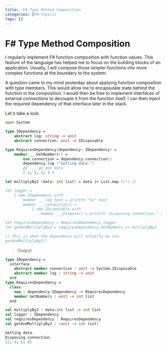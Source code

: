 ```yaml
---
title:  F# Type Method Composition
categories: [F#-Topics]
tags: []
---
```


# F# Type Method Composition

I regularly implement F# function composition with function values.  This feature of the language has helped me to focus on the building blocks of an application.  Usually, I will compose those simpler functions into more complex functions at the boundary to the system.

A question came to my mind yesterday about applying function composition with type members.  This would allow me to encapsulate state behind the function in the composition.  I would then be free to implement interfaces of external connections to decouple it from the function itself.  I can then inject the required dependency of that interface later in the stack.

Let's take a look.

```fsharp
open System

type IDependency =
    abstract log: string -> unit
    abstract connection: unit -> IDisposable

type RequiresDependency(dependency: IDependency) =
    member __.GetNumbers() =
        use connection = dependency.connection()
        dependency.log ("Getting data.")
        // ... go get data
        [ 1; 2; 3; 4 ]

let multiplyBy2 (data: int list) = data |> List.map ((*) 2)

let logger =
    { new IDependency with
        member __.log text = printfn "%s" text
        member __.connection() =
            { new IDisposable with
                member __.Dispose() = printfn "Disposing connection." } }

let requiresDependency = RequiresDependency logger
let getAndMultiplyBy2 = requiresDependency.GetNumbers >> multiplyBy2

// This is when the dependency will actually be run.
getAndMultiplyBy2()

```

> Output

```fsharp
type IDependency =
  interface
    abstract member connection : unit -> System.IDisposable
    abstract member log : string -> unit
  end
type RequiresDependency =
  class
    new : dependency:IDependency -> RequiresDependency
    member GetNumbers : unit -> int list
  end

val multiplyBy2 : data:int list -> int list
val logger : IDependency
val requiresDependency : RequiresDependency
val getAndMultiplyBy2 : (unit -> int list)

Getting data.
Disposing connection.
[2; 4; 6; 8]
```